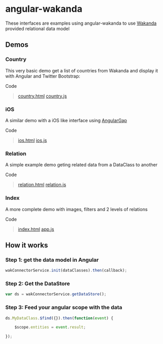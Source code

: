# angular-wakanda #These interfaces are examples using angular-wakanda to use [Wakanda](http://wakanda.org) provided relational data model## Demos ##### Country ###This very basic demo get a list of countries from Wakanda and display it with Angular and Twitter Bootstrap:Code> [country.html](./country.html)> [country.js](./country.js)### iOS ###A similar demo with a iOS like interface using [AngularGap](http://angulargap.github.io)Code> [ios.html](./ios.html)> [ios.js](./ios.js)### Relation ###A simple example demo geting related data from a DataClass to anotherCode> [relation.html](./relation.html)> [relation.js](./relation.js)### Index ###A more complete demo with images, filters and 2 levels of relationsCode> [index.html](./index.html)> [app.js](./app.js)## How it works ##### Step 1: get the data model in Angular ###```javascriptwakConnectorService.init(dataClasses).then(callback);```### Step 2: Get the DataStore ###```javascriptvar ds = wakConnectorService.getDataStore();```### Step 3: Feed your angular scope with the data ###```javascriptds.MyDataClass.$find({}).then(function(event) {    $scope.entities = event.result;});```